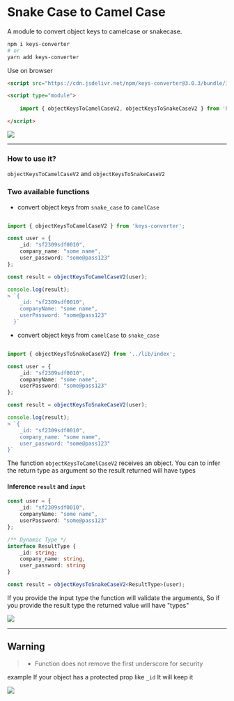 # Snake Case to Camel Case

A module to convert object keys to camelcase or snakecase.

```sh
npm i keys-converter 
# or 
yarn add keys-converter
```

Use on browser

```html
<script src="https://cdn.jsdelivr.net/npm/keys-converter@3.0.3/bundle/index.min.js"></script>
```

```html
<script type="module">
	
	import { objectKeysToCamelCaseV2, objectKeysToSnakeCaseV2 } from 'https://cdn.skypack.dev/keys-converter';

</script>

```


<img src="https://i.ibb.co/YNvDVsk/fn-import.png">

---

### How to use it?

`objectKeysToCamelCaseV2` and `objectKeysToSnakeCaseV2`

### Two available functions

- convert object keys from `snake_case` to `camelCase`

```ts

import { objectKeysToCamelCaseV2 } from 'keys-converter';

const user = {
	_id: "sf2309sdf0010",
	company_name: "some name",
	user_password: "some@pass123"
};

const result = objectKeysToCamelCaseV2(user);

console.log(result);
> `{
	_id: "sf2309sdf0010",
	companyName: "some name",
	userPassword: "some@pass123"
  }`


```

- convert object keys from `camelCase` to `snake_case`

```ts

import { objectKeysToSnakeCaseV2} from '../lib/index';

const user = {
	_id: "sf2309sdf0010",
	companyName: "some name",
	userPassword: "some@pass123"
};

const result = objectKeysToSnakeCaseV2(user);

console.log(result);
> `{
	_id: "sf2309sdf0010",
	company_name: "some name",
	user_password: "some@pass123"
}`


```

The function `objectKeysToCamelCaseV2` receives an object.
You can to infer the return type as argument so the result returned will have types

#### Inference `result` and `input`


```ts
const user = {
	_id: "sf2309sdf0010",
	companyName: "some name",
	userPassword: "some@pass123"
};

/** Dynamic Type */
interface ResultType {
	_id: string;
	company_name: string,
	user_password: string
}

const result = objectKeysToSnakeCaseV2<ResultType>(user);

```

If you provide the input type the function will validate the arguments,
So if you provide the result type the returned value will have "types"

<img src="https://i.ibb.co/dBnZszX/inference-type.png">

---

## Warning

> - Function does not remove the first underscore for security

example
If your object has a protected prop like `_id` It will keep it

<img src="https://i.ibb.co/chVbVw7/keep-id.png">
